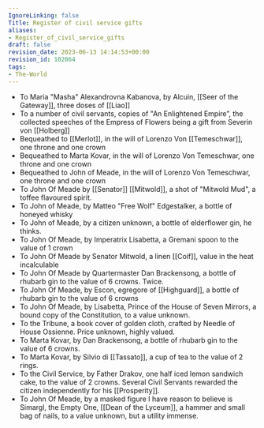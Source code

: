 ```yaml
---
IgnoreLinking: false
Title: Register of civil service gifts
aliases:
- Register_of_civil_service_gifts
draft: false
revision_date: 2023-06-13 14:14:53+00:00
revision_id: 102064
tags:
- The-World
---
```


* To Maria "Masha" Alexandrovna Kabanova, by Alcuin, [[Seer of the Gateway]], three doses of [[Liao]]
* To a number of civil servants, copies of "An Enlightened Empire”, the collected speeches of the Empress of Flowers being a gift from Severin von [[Holberg]]
* Bequeathed to [[Merlot]], in the will of Lorenzo Von [[Temeschwar]], one throne and one crown
* Bequeathed to Marta Kovar, in the will of Lorenzo Von Temeschwar, one throne and one crown
* Bequeathed to John of Meade, in the will of Lorenzo Von Temeschwar, one throne and one crown
* To John Of Meade by [[Senator]] [[Mitwold]], a shot of "Mitwold Mud", a toffee flavoured spirit. 
* To John of Meade, by Matteo "Free Wolf" Edgestalker, a bottle of honeyed whisky
* To John of Meade, by a citizen unknown, a bottle of elderflower gin, he thinks.
* To John Of Meade, by Imperatrix Lisabetta, a Gremani spoon to the value of 1 crown
* To John Of Meade by Senator Mitwold, a linen [[Coif]], value in the heat incalculable
* To John Of Meade by Quartermaster Dan Brackensong, a bottle of rhubarb gin to the value of 6 crowns. Twice.
* To John Of Meade, by Escon, egregore of [[Highguard]], a bottle of rhubarb gin to the value of 6 crowns
* To John Of Meade, by Lisabetta, Prince of the House of Seven Mirrors, a bound copy of the Constitution, to a value unknown.
* To the Tribune, a book cover of golden cloth, crafted by Needle of House Ossienne. Price unknown, highly valued.
* To Marta Kovar, by Dan Brackensong, a bottle of rhubarb gin to the value of 6 crowns.
* To Marta Kovar, by Silvio di [[Tassato]], a cup of tea to the value of 2 rings.
* To the Civil Service, by Father Drakov, one half iced lemon sandwich cake, to the value of 2 crowns. Several Civil Servants rewarded the citizen independently for his [[Prosperity]].
* To John Of Meade, by a masked figure I have reason to believe is Simargl, the Empty One, [[Dean of the Lyceum]], a hammer and small bag of nails, to a value unknown, but a utility immense.
